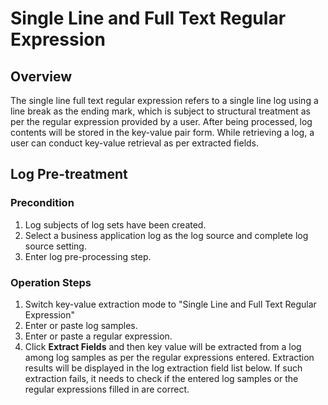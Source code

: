 # Single Line and Full Text Regular Expression
## Overview
The single line full text regular expression refers to a single line log using a line break as the ending mark, which is subject to structural treatment as per the regular expression provided by a user. After being processed, log contents will be stored in the key-value pair form. While retrieving a log, a user can conduct key-value retrieval as per extracted fields.

## Log Pre-treatment
### Precondition
1. Log subjects of log sets have been created.
2. Select a business application log as the log source and complete log source setting.
3. Enter log pre-processing step.

### Operation Steps
1. Switch key-value extraction mode to "Single Line and Full Text Regular Expression"
2. Enter or paste log samples.
3. Enter or paste a regular expression.
4. Click **Extract Fields** and then key value will be extracted from a log among log samples as per the regular expressions entered. Extraction results will be displayed in the log extraction field list below. If such extraction fails, it needs to check if the entered log samples or the regular expressions filled in are correct.
